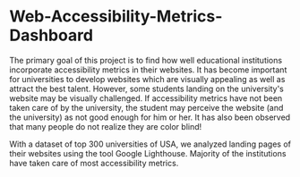 # Web-Accessibility-Metrics-Dashboard

The primary goal of this project is to find how well educational institutions incorporate accessibility metrics in their websites. It has become important for universities to develop websites which are visually appealing as well as attract the best talent. However, some students landing on the university's website may be visually challenged. If accessibility metrics have not been taken care of by the university, the student may perceive the website (and the university) as not good enough for him or her. It has also been observed that many people do not realize they are color blind!

With a dataset of top 300 universities of USA, we analyzed landing pages of their websites using the tool Google Lighthouse. Majority of the institutions have taken care of most accessibility metrics.
